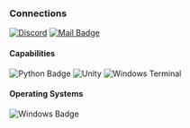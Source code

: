 ### Connections
[![Discord](https://img.shields.io/badge/Discord-%235865F2.svg?style=for-the-badge&logo=discord&logoColor=white)](https://discord.com/users/1148923243097497600)
[![Mail Badge](https://img.shields.io/badge/Gmail-D14836?style=for-the-badge&logo=gmail&logoColor=white)](mailto:arimuonn@gmail.com)

#### Capabilities
![Python Badge](https://img.shields.io/badge/-Python-3776AB?style=for-the-badge&labelColor=2a567c&logo=python&logoColor=white)
![Unity](https://img.shields.io/badge/unity-%23000000.svg?style=for-the-badge&logo=unity&logoColor=white)
![Windows Terminal](https://img.shields.io/badge/Windows%20Terminal-%234D4D4D.svg?style=for-the-badge&logo=windows-terminal&logoColor=white)

#### Operating Systems
![Windows Badge](https://img.shields.io/badge/-Windows-008fff?style=for-the-badge&labelColor=0078D6&logo=windows&logoColor=white)


